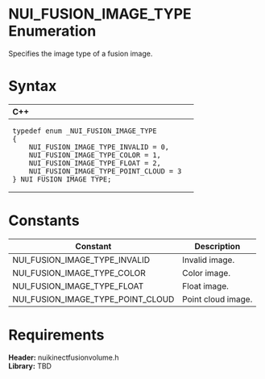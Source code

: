 NUI\_FUSION\_IMAGE\_TYPE Enumeration  
====================================  

Specifies the image type of a fusion image. <span id="syntaxSection"></span>

Syntax  
======  

<table>
<colgroup>
<col width="100%" />
</colgroup>
<thead>
<tr class="header">
<th align="left">C++</th>
</tr>
</thead>
<tbody>
<tr class="odd">
<td align="left"><pre><code>typedef enum _NUI_FUSION_IMAGE_TYPE  
{  
    NUI_FUSION_IMAGE_TYPE_INVALID = 0,  
    NUI_FUSION_IMAGE_TYPE_COLOR = 1,  
    NUI_FUSION_IMAGE_TYPE_FLOAT = 2,  
    NUI_FUSION_IMAGE_TYPE_POINT_CLOUD = 3  
} NUI_FUSION_IMAGE_TYPE;</code></pre></td>
</tr>
</tbody>
</table>

<span id="ID4EBB"></span>

Constants  
=========  

| Constant                               | Description        |
|----------------------------------------|--------------------|
| NUI\_FUSION\_IMAGE\_TYPE\_INVALID      | Invalid image.     |
| NUI\_FUSION\_IMAGE\_TYPE\_COLOR        | Color image.       |
| NUI\_FUSION\_IMAGE\_TYPE\_FLOAT        | Float image.       |
| NUI\_FUSION\_IMAGE\_TYPE\_POINT\_CLOUD | Point cloud image. |

<span id="requirements"></span>

Requirements  
============  

**Header:** nuikinectfusionvolume.h  
**Library:** TBD  



<!--Please do not edit the data in the comment block below.-->
<!--
TOCTitle : NUI_FUSION_IMAGE_TYPE Enumeration
RLTitle : NUI_FUSION_IMAGE_TYPE Enumeration
KeywordK : NUI_FUSION_IMAGE_TYPE enumeration
HelpPriority : 2
KeywordF : NUI_FUSION_IMAGE_TYPE
KeywordF : Microsoft.Kinect.nuikinectfusionvolume.NUI_FUSION_IMAGE_TYPE
KeywordA : T:Microsoft.Kinect.nuikinectfusionvolume.NUI_FUSION_IMAGE_TYPE
AssetID : T:Microsoft.Kinect.nuikinectfusionvolume.NUI_FUSION_IMAGE_TYPE
Locale : en-us
CommunityContent : 1
APIType : Managed
APILocation : 
APIName : Microsoft.Kinect.nuikinectfusionvolume.NUI_FUSION_IMAGE_TYPE
TargetOS : Windows
TopicType : kbSyntax
DevLang : C++
DocSet : K4Wv2
ProjType : K4Wv2Proj
Technology : Kinect for Windows
Product : Kinect for Windows SDK v2
productversion : 20
-->
